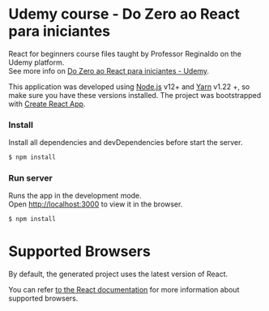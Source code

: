 # Udemy course - Do Zero ao React para iniciantes

React for beginners course files taught by Professor Reginaldo on the Udemy platform.<br>
See more info on [Do Zero ao React para iniciantes - Udemy](https://www.udemy.com/course/xumes-react-criando-site-para-empresa).

This application was developed using [Node.js](https://nodejs.org/) v12+ and [Yarn](https://yarnpkg.com/) v1.22 +, so make sure you have these versions installed.
The project was bootstrapped with [Create React App](https://github.com/facebookincubator/create-react-app).

### Install

Install all dependencies and devDependencies before start the server.

```sh
$ npm install
```

### Run server

Runs the app in the development mode.<br>
Open [http://localhost:3000](http://localhost:3000) to view it in the browser.

```sh
$ npm install
```

# Supported Browsers

By default, the generated project uses the latest version of React.

You can refer [to the React documentation](https://reactjs.org/docs/react-dom.html#browser-support) for more information about supported browsers.


